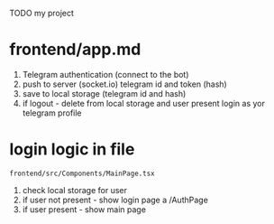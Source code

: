 TODO my project

# frontend/app.md
1) Telegram authentication (connect to the bot)
2) push to server (socket.io) telegram id and token (hash)
3) save to local storage (telegram id and hash)
4) if logout - delete from local storage and user present login as yor telegram profile

# login logic in file 

    frontend/src/Components/MainPage.tsx

1) check local storage for user
2) if user not present - show login page a /AuthPage
3) if user present - show main page

